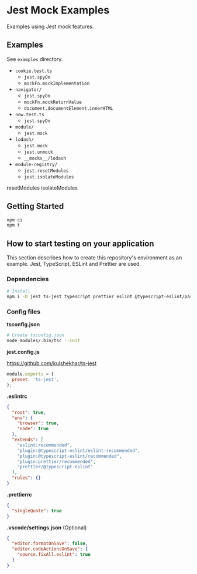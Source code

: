 # Jest Mock Examples

Examples using Jest mock features.

## Examples

See `examples` directory.

- `cookie.test.ts`
  - `jest.spyOn`
  - `mockFn.mockImplementation`
- `navigator/`
  - `jest.spyOn`
  - `mockFn.mockReturnValue`
  - `document.documentElement.innerHTML`
- `now.test.ts`
  - `jest.spyOn`
- `module/`
  - `jest.mock`
- `lodash/`
  - `jest.mock`
  - `jest.unmock`
  - `__mocks__/lodash`
- `module-registry/`
  - `jest.resetModules`
  - `jest.isolateModules`

resetModules
isolateModules

## Getting Started

```sh
npm ci
npm t
```

## How to start testing on your application

This section describes how to create this repository's environment as an example. Jest, TypeScript, ESLint and Prettier are used.

### Dependencies

```sh
# Install
npm i -D jest ts-jest typescript prettier eslint @typescript-eslint/parser @typescript-eslint/eslint-plugin eslint-config-prettier eslint-plugin-prettier
```

### Config files

**tsconfig.json**

```sh
# Create tsconfig.json
node_modules/.bin/tsc --init
```

**jest.config.js**

https://github.com/kulshekhar/ts-jest

```js
module.exports = {
  preset: 'ts-jest',
};
```

**.eslintrc**

```json
{
  "root": true,
  "env": {
    "browser": true,
    "node": true
  },
  "extends": [
    "eslint:recommended",
    "plugin:@typescript-eslint/eslint-recommended",
    "plugin:@typescript-eslint/recommended",
    "plugin:prettier/recommended",
    "prettier/@typescript-eslint"
  ],
  "rules": {}
}
```

**.prettierrc**

```json
{
  "singleQuote": true
}
```

**.vscode/settings.json** (Optional)

```json
{
  "editor.formatOnSave": false,
  "editor.codeActionsOnSave": {
    "source.fixAll.eslint": true
  }
}
```
